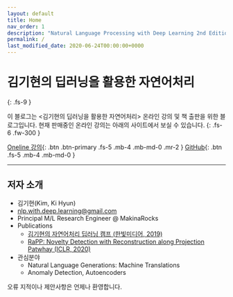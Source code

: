 ```yaml
---
layout: default
title: Home
nav_order: 1
description: "Natural Language Processing with Deep Learning 2nd Edition"
permalink: /
last_modified_date: 2020-06-24T00:00:00+0000
---
```


# 김기현의 딥러닝을 활용한 자연어처리
{: .fs-9 }

이 블로그는 <김기현의 딥러닝을 활용한 자연어처리> 온라인 강의 및 책 출판을 위한 블로그입니다. 현재 판매중인 온라인 강의는 아래의 사이트에서 보실 수 있습니다.
{: .fs-6 .fw-300 }

[Oneline 강의](https://www.fastcampus.co.kr/data_online_dpnlp){: .btn .btn-primary .fs-5 .mb-4 .mb-md-0 .mr-2 } [GitHub](https://github.com/khkim){: .btn .fs-5 .mb-4 .mb-md-0 }

---

## 저자 소개

- 김기현(Kim, Ki Hyun)
- nlp.with.deep.learning@gmail.com
- Principal M/L Research Engineer @ MakinaRocks
- Publications
  - [김기현의 자연어처리 딥러닝 캠프 (한빛미디어, 2019)](http://www.yes24.com/Product/Goods/74802622)
  - [RaPP: Novelty Detection with Reconstruction along Projection Patwhay (ICLR, 2020)](https://openreview.net/forum?id=HkgeGeBYDB)
- 관심분야
  - Natural Language Generations: Machine Translations
  - Anomaly Detection, Autoencoders

오류 지적이나 제안사항은 언제나 환영합니다.
